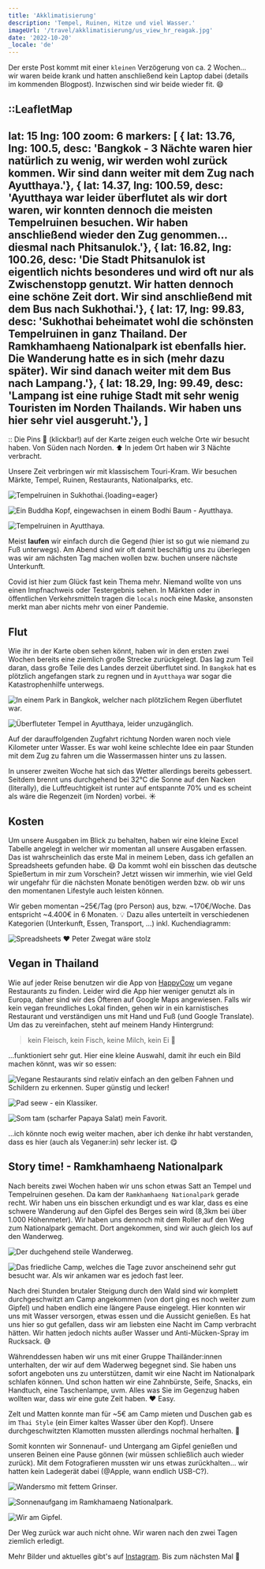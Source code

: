 ```yaml
---
title: 'Akklimatisierung'
description: 'Tempel, Ruinen, Hitze und viel Wasser.'
imageUrl: '/travel/akklimatisierung/us_view_hr_reagak.jpg'
date: '2022-10-20'
_locale: 'de'
---
```


Der erste Post kommt mit einer `kleinen` Verzögerung von ca. 2 Wochen...
wir waren beide krank und hatten anschließend kein Laptop dabei (details im kommenden Blogpost).
Inzwischen sind wir beide wieder fit. 😄

::LeafletMap
---
lat: 15
lng: 100
zoom: 6
markers: [
  { lat: 13.76, lng: 100.5, desc: 'Bangkok - 3 Nächte waren hier natürlich zu wenig, wir werden wohl zurück kommen. Wir sind dann weiter mit dem Zug nach Ayutthaya.'},
  { lat: 14.37, lng: 100.59, desc: 'Ayutthaya war leider überflutet als wir dort waren, wir konnten dennoch die meisten Tempelruinen besuchen. Wir haben anschließend wieder den Zug genommen... diesmal nach Phitsanulok.'},
  { lat: 16.82, lng: 100.26, desc: 'Die Stadt Phitsanulok ist eigentlich nichts besonderes und wird oft nur als Zwischenstopp genutzt. Wir hatten dennoch eine schöne Zeit dort. Wir sind anschließend mit dem Bus nach Sukhothai.'},
  { lat: 17, lng: 99.83, desc: 'Sukhothai beheimatet wohl die schönsten Tempelruinen in ganz Thailand. Der Ramkhamhaeng Nationalpark ist ebenfalls hier. Die Wanderung hatte es in sich (mehr dazu später). Wir sind danach weiter mit dem Bus nach Lampang.'},
  { lat: 18.29, lng: 99.49, desc: 'Lampang ist eine ruhige Stadt mit sehr wenig Touristen im Norden Thailands. Wir haben uns hier sehr viel ausgeruht.'},
]
---
::
Die Pins 📍 (klickbar!) auf der Karte zeigen euch welche Orte wir besucht haben. Von Süden nach Norden. ⬆️
In jedem Ort haben wir 3 Nächte verbracht.

Unsere Zeit verbringen wir mit klassischem Touri-Kram. Wir besuchen Märkte, Tempel, Ruinen, Restaurants, Nationalparks, etc.

![Tempelruinen in Sukhothai.](/travel/akklimatisierung/ruins_ehn0xc.webp){loading=eager}

![Ein Buddha Kopf, eingewachsen in einem Bodhi Baum - Ayutthaya.](/travel/akklimatisierung/ayutthaya_tree_bf00gz.webp)

![Tempelruinen in Ayutthaya.](/travel/akklimatisierung/temple_ruins_fhzgvv.webp)

Meist **laufen** wir einfach durch die Gegend (hier ist so gut wie niemand zu Fuß unterwegs). Am Abend sind wir oft damit beschäftig uns zu überlegen was wir am nächsten Tag machen wollen bzw. buchen unsere nächste Unterkunft.

Covid ist hier zum Glück fast kein Thema mehr. Niemand wollte von uns einen Impfnachweis oder Testergebnis sehen. In Märkten oder in öffentlichen Verkehrsmitteln tragen die `locals` noch eine Maske, ansonsten merkt man aber nichts mehr von einer Pandemie.

## Flut
Wie ihr in der Karte oben sehen könnt, haben wir in den ersten zwei Wochen bereits eine ziemlich große Strecke zurückgelegt. Das lag zum Teil daran, dass große Teile des Landes derzeit überflutet sind. In `Bangkok` hat es plötzlich angefangen stark zu regnen und in `Ayutthaya` war sogar die Katastrophenhilfe unterwegs.

![In einem Park in Bangkok, welcher nach plötzlichem Regen überflutet war.](/travel/akklimatisierung/flood_bangkok_ivpqog.webp)

![Überfluteter Tempel in Ayutthaya, leider unzugänglich.](/travel/akklimatisierung/flood_ayutthaya_afe0hl.webp)

Auf der darauffolgenden Zugfahrt richtung Norden waren noch viele Kilometer unter Wasser. Es war wohl keine schlechte Idee ein paar Stunden mit dem Zug zu fahren um die Wassermassen hinter uns zu lassen.

In unserer zweiten Woche hat sich das Wetter allerdings bereits gebessert. Seitdem brennt uns durchgehend bei 32°C die Sonne auf den Nacken (literally), die Luftfeuchtigkeit ist runter auf entspannte 70% und es scheint als wäre die Regenzeit (im Norden) vorbei. ☀️

## Kosten
Um unsere Ausgaben im Blick zu behalten, haben wir eine kleine Excel Tabelle angelegt in welcher wir momentan all unsere Ausgaben erfassen. Das ist wahrscheinlich das erste Mal in meinem Leben, dass ich gefallen an Spreadsheets gefunden habe. 😄 Da kommt wohl ein bisschen das deutsche Spießertum in mir zum Vorschein?
Jetzt wissen wir immerhin, wie viel Geld wir ungefahr für die nächsten Monate benötigen werden bzw. ob wir uns den momentanen Lifestyle auch leisten können.

Wir geben momentan ~25€/Tag (pro Person) aus, bzw. ~170€/Woche. Das entspricht ~4.400€ in 6 Monaten. 💡 Dazu alles unterteilt in verschiedenen Kategorien (Unterkunft, Essen, Transport, ...) inkl. Kuchendiagramm:

![Spreadsheets ❤️ Peter Zwegat wäre stolz](/travel/akklimatisierung/costs_dheqrr.webp)

## Vegan in Thailand
Wie auf jeder Reise benutzen wir die App von [HappyCow](https://www.happycow.net/) um vegane Restaurants zu finden. Leider wird die App hier weniger genutzt als in Europa, daher sind wir des Öfteren auf Google Maps angewiesen. Falls wir kein vegan freundliches Lokal finden, gehen wir in ein karnistisches Restaurant und verständigen uns mit Hand und Fuß (und Google Translate). Um das zu vereinfachen, steht auf meinem Handy Hintergrund:
> kein Fleisch, kein Fisch, keine Milch, kein Ei 🙏

...funktioniert sehr gut. Hier eine kleine Auswahl, damit ihr euch ein Bild machen könnt, was wir so essen:

![Vegane Restaurants sind relativ einfach an den gelben Fahnen und Schildern zu erkennen. Super günstig und lecker!](/travel/akklimatisierung/vegan_circl0.webp)

![`Pad seew` - ein Klassiker.](/travel/akklimatisierung/padseew_wulm0q.webp)

![`Som tam` (scharfer Papaya Salat) mein Favorit.](/travel/akklimatisierung/somtam_zt9jdl.webp)

...ich könnte noch ewig weiter machen, aber ich denke ihr habt verstanden, dass es hier (auch als Veganer:in) sehr lecker ist. 😋

## Story time! - Ramkhamhaeng Nationalpark
Nach bereits zwei Wochen haben wir uns schon etwas Satt an Tempel und Tempelruinen gesehen.
Da kam der `Ramkhamhaeng Nationalpark` gerade recht. Wir haben uns ein bisschen erkundigt und es war klar, dass es eine schwere Wanderung auf den Gipfel des Berges sein wird (8,3km bei über 1.000 Höhenmeter). Wir haben uns dennoch mit dem Roller auf den Weg zum Nationalpark gemacht. Dort angekommen, sind wir auch gleich los auf den Wanderweg.

![Der duchgehend steile Wanderweg.](/travel/akklimatisierung/trail_jolarr.webp)

![Das friedliche Camp, welches die Tage zuvor anscheinend sehr gut besucht war. Als wir ankamen war es jedoch fast leer.](/travel/akklimatisierung/camp_ikzh0e.webp)

Nach drei Stunden brutaler Steigung durch den Wald sind wir komplett durchgeschwitzt am Camp angekommen (von dort ging es noch weiter zum Gipfel) und haben endlich eine längere Pause eingelegt.
Hier konnten wir uns mit Wasser versorgen, etwas essen und die Aussicht genießen.
Es hat uns hier so gut gefallen, dass wir am liebsten eine Nacht im Camp verbracht hätten. Wir hatten jedoch nichts außer Wasser und Anti-Mücken-Spray im Rucksack. 😅

Währenddessen haben wir uns mit einer Gruppe Thailänder:innen unterhalten, der wir auf dem Waderweg begegnet sind.
Sie haben uns sofort angeboten uns zu unterstützen, damit wir eine Nacht im Nationalpark schlafen können. Und schon hatten wir eine Zahnbürste, Seife, Snacks, ein Handtuch, eine Taschenlampe, uvm.
Alles was Sie im Gegenzug haben wollten war, dass wir eine gute Zeit haben. ❤️ Easy.

Zelt und Matten konnte man für ~5€ am Camp mieten und Duschen gab es im `Thai Style` (ein Eimer kaltes Wasser über den Kopf).
Unsere durchgeschwitzten Klamotten mussten allerdings nochmal herhalten. 💩

Somit konnten wir Sonnenauf- und Untergang am Gipfel genießen und unseren Beinen eine Pause gönnen (wir müssen schließlich auch wieder zurück). Mit dem Fotografieren mussten wir uns etwas zurückhalten... wir hatten kein Ladegerät dabei (@Apple, wann endlich USB-C?).

![Wandersmo mit fettem Grinser.](/travel/akklimatisierung/me_happy_hiking_uawzgf.webp)

![Sonnenaufgang im `Ramkhamaeng Nationalpark`.](/travel/akklimatisierung/sunrise_cdcdom.webp)

![Wir am Gipfel.](/travel/akklimatisierung/us_view_rjcbfz.webp)

Der Weg zurück war auch nicht ohne. Wir waren nach den zwei Tagen ziemlich erledigt.

Mehr Bilder und aktuelles gibt's auf [Instagram](https://www.instagram.com/patbirdo/).
Bis zum nächsten Mal 👋
